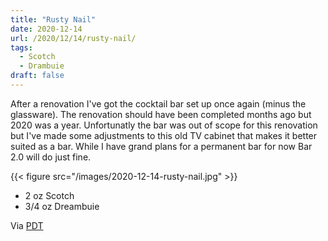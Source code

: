 ```yaml
---
title: "Rusty Nail"
date: 2020-12-14
url: /2020/12/14/rusty-nail/
tags:
  - Scotch
  - Drambuie
draft: false
---
```


After a renovation I've got the cocktail bar set up once again (minus the glassware). The renovation should have been completed months ago but 2020 was a year. Unfortunatly the bar was out of scope for this renovation but I've made some adjustments to this old TV cabinet that makes it better suited as a bar. While I have grand plans for a permanent bar for now Bar 2.0 will do just fine.

{{< figure src="/images/2020-12-14-rusty-nail.jpg" >}}

* 2 oz Scotch
* 3/4 oz Dreambuie

Via [PDT](http://www.pdtnyc.com)

